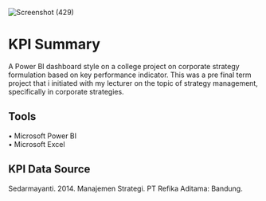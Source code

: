 ![Screenshot (429)](https://user-images.githubusercontent.com/102712597/205595329-6741cf00-2f30-4c60-a678-841c90c86350.png)

# KPI Summary
A Power BI dashboard style on a college project on corporate strategy formulation based on key performance indicator. This was a pre final term project that i initiated with my lecturer on the topic of strategy management, specifically in corporate strategies.

## Tools
• Microsoft Power BI <br>
• Microsoft Excel

## KPI Data Source
Sedarmayanti. 2014. Manajemen Strategi. PT Refika Aditama: Bandung.
